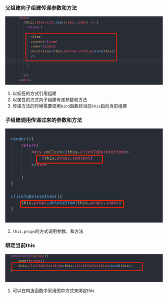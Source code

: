 ### 父组建向子组建传递参数和方法

![title](https://raw.githubusercontent.com/zhouyubiu/gitnotes_images/master/gitnote/2020/06/23/1592845843243-1592845843274.png)


1. 以标签的方式引用组建
2. 以属性的方式向子组建传递参数和方法
3. 传递方法的时候需要调用```bind```函数将当前```this```指向当前组建


### 子组建调用传递过来的参数和方法

![title](https://raw.githubusercontent.com/zhouyubiu/gitnotes_images/master/gitnote/2020/06/23/1592846327672-1592846327672.png)

1. ```this.props```的方式调用参数，和方法


### 绑定当前this

![title](https://raw.githubusercontent.com/zhouyubiu/gitnotes_images/master/gitnote/2020/06/23/1592846475207-1592846475208.png)

1. 可以在构造函数中采用图中方式来绑定this